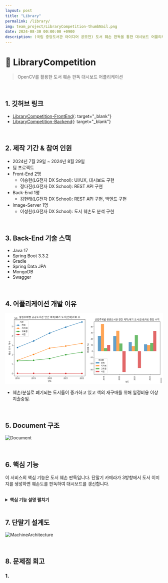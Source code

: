 ```yaml
---
layout: post
title: "Library"
permalink: /library/
img: team_project/LibraryCompetition-thumbNail.png
date: 2024-08-30 00:00:00 +0900
description: (국립 중앙도서관 아이디어 공모전) 도서 훼손 판독을 통한 대시보드 어플리케이션
---
```


# :pushpin: LibraryCompetition
> OpenCV를 활용한 도서 훼손 판독 대시보드 어플리케이션

<br>

## 1. 깃허브 링크
- [LibraryCompetition-FrontEnd](https://github.com/kimgusxo/LibraryCompetition){: target="_blank"}
- [LibraryCompetition-Backend](https://github.com/kimgusxo/LibraryCompetition){: target="_blank"}

<br>

## 2. 제작 기간 & 참여 인원
- 2024년 7월 29일 ~ 2024년 8월 29일
- 팀 프로젝트
- Front-End 2명
    - 이승현(LG전자 DX School): UI/UX, 대시보드 구현
    - 정다진(LG전자 DX School): REST API 구현
- Back-End 1명
    - 김현태(LG전자 DX School): REST API 구현, 백엔드 구현
- Image-Server 1명
    - 이성찬(LG전자 DX School): 도서 훼손도 분석 구현

<br>

## 3. Back-End 기술 스택
- Java 17
- Spring Boot 3.3.2
- Gradle
- Spring Data JPA
- MongoDB
- Swagger

<br>

## 4. 어플리케이션 개발 이유
![Graph](../assets/img/team_project/LibraryCompetition-Graph.png)
- 훼손/분실로 폐기되는 도서들이 증가하고 있고 책의 재구매를 위해 일정비용 이상 지출중임.

<br>

## 5. Document 구조
![Document](../assets/img/team_project/LibraryCompetition-Document.png)

<br>

## 6. 핵심 기능
이 서비스의 핵심 기능은 도서 훼손 판독입니다.
단말기 카메라가 3방향에서 도서 이미지를 생성하면 훼손도를 판독하여 대시보드를 갱신합니다.

<br>

<details>

<summary><b>핵심 기능 설명 펼치기</b></summary>
<div markdown="1">

## 6-1. 도서관 도서 검색 페이지
<details>

<summary>
  <b>도서관 도서 검색 페이지 보기</b>
</summary>

<div markdown="1">

![BookSearchPage]()

</div>
</details>

## 6-2. 도서관 사용자 검색 페이지
<details>

<summary>
  <b>도서관 사용자 검색 페이지 보기</b>
</summary>

<div markdown="1">

![UserSearchPage]()

</div>
</details>

## 6-3. 도서 상세정보 페이지
<details>

<summary>
  <b>도서 상세정보 페이지 보기</b>
</summary>

<div markdown="1">

![BookDetailPage]()

</div>
</details>

## 6-4. 사용자 상세 정보 페이지
<details>

<summary>
  <b>사용자 상세 정보 페이지 보기</b>
</summary>

<div markdown="1">

![UserDetailPage]()

</div>
</details>

## 6-5. 도서 이미지 훼손도 분석 페이지
<details>

<summary>
  <b>도서 이미지 훼손도 분석 페이지 보기</b>
</summary>

<div markdown="1">

![DamageDetectPage]()

</div>
</details>

## 6-6. 도서 이미지 훼손도 분석
<details>

<summary>
  <b>도서 이미지 훼손도 분석 보기</b>
</summary>

<div markdown="1">

![DamageDetect]()

</div>
</details>

</div>
</details>

<br>

## 7. 단말기 설계도
![MachineArchitecture]()

<br>

## 8. 문제점 회고
### 1. 